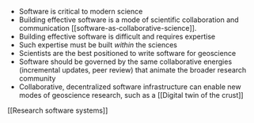 - Software is critical to modern science
- Building effective software is a mode of scientific collaboration and communication
  [[software-as-collaborative-science]].
- Building effective software is difficult and requires expertise
- Such expertise must be built _within_ the sciences
- Scientists are the best positioned to write software for geoscience
- Software should be governed by the same collaborative energies (incremental updates, peer review) that animate the broader research community
- Collaborative, decentralized software infrastructure can enable new modes of geoscience research, such as a [[Digital twin of the crust]]


[[Research software systems]]


